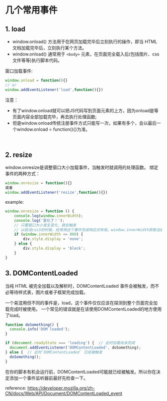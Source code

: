 # 几个常用事件

## 1. load
- window.onload() 方法用于在网页加载完毕后立刻执行的操作，即当 HTML 文档加载完毕后，立刻执行某个方法。
- window.onload() 通常用于 `<body>` 元素，在页面完全载入后(包括图片、css文件等等)执行脚本代码。

窗口加载事件:
```js
window.onload = function(){} 
// or
window.addEventListener('load',function(){})
```
注意：
- 有了window.onload就可以把JS代码写到页面元素的上方，因为onload是等页面内容全部加载完毕，再去执行处理函数;
- 但是window.onload传统注册事件方式只能写一次，如果有多个，会以最后一个window.onload = function(){}为准。

<br>

## 2. resize
window.onresize是调整窗口大小加载事件，当触发时就调用的处理函数。
绑定事件的两种方式：
```js
window.onresize = function(){} 
或者
window.addEventListener('resize',function(){})
```
    
example:
```js
window.onresize = function () {
    console.log(window.innerWidth);
    console.log('变化了！');
    // 只要窗口大小发生变化，就会触发
    // 以前没css3的时候，经常用这个事件完成响应式布局。window.innerWidth获取当前屏幕宽度
    if (window.innerWidth <= 800) {
        div.style.display = 'none';
    } else {
        div.style.display = 'block';
    }
}
```
          
## 3. DOMContentLoaded
当纯 HTML 被完全加载以及解析时，DOMContentLoaded 事件会被触发，而不必等待样式表，图片或者子框架完成加载。

一个易混用但不同的事件是，load，这个事件仅仅应该在探测到整个页面完全加载完成时被使用。
一个常见的错误就是在该使用DOMContentLoaded的地方使用了load。

```js
function doSomething() {
  console.info('DOM loaded');
}

if (document.readyState === 'loading') {  // 此时加载尚未完成
  document.addEventListener('DOMContentLoaded', doSomething);
} else {  // 此时`DOMContentLoaded` 已经被触发
  doSomething();
}
```
在你的脚本有机会运行前，DOMContentLoaded可能就已经被触发。所以你在决定添加一个事件监听器前最好先检查一下。

reference: https://developer.mozilla.org/zh-CN/docs/Web/API/Document/DOMContentLoaded_event